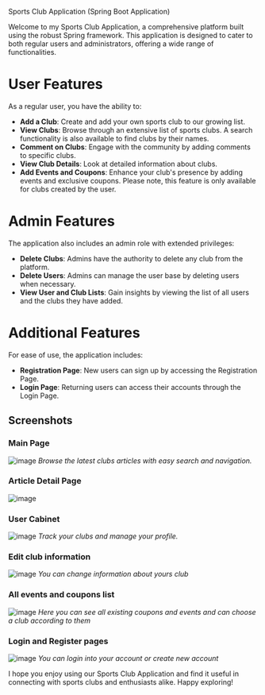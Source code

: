 Sports Club Application (Spring Boot Application)

Welcome to my Sports Club Application, a comprehensive platform built using the robust Spring framework. This application is designed to cater to both regular users and administrators, offering a wide range of functionalities.

# User Features

As a regular user, you have the ability to:

- **Add a Club**: Create and add your own sports club to our growing list.
- **View Clubs**: Browse through an extensive list of sports clubs. A search functionality is also available to find clubs by their names.
- **Comment on Clubs**: Engage with the community by adding comments to specific clubs.
- **View Club Details**: Look at detailed information about clubs.
- **Add Events and Coupons**: Enhance your club's presence by adding events and exclusive coupons. Please note, this feature is only available for clubs created by the user.

# Admin Features

The application also includes an admin role with extended privileges:

- **Delete Clubs**: Admins have the authority to delete any club from the platform.
- **Delete Users**: Admins can manage the user base by deleting users when necessary.
- **View User and Club Lists**: Gain insights by viewing the list of all users and the clubs they have added.

# Additional Features

For ease of use, the application includes:

- **Registration Page**: New users can sign up by accessing the Registration Page.
- **Login Page**: Returning users can access their accounts through the Login Page.

## Screenshots

### Main Page
![image](https://github.com/nikitaOrlov07/SportClubs-SpringMVC/assets/145924436/19253cda-a31e-4ab1-a741-29922743c1e0)
*Browse the latest clubs articles with easy search and navigation.*

### Article Detail Page
![image](https://github.com/nikitaOrlov07/SportClubs-SpringMVC/assets/145924436/924eefe7-bb05-42ff-95a3-21847da48ac0)


### User Cabinet
![image](https://github.com/nikitaOrlov07/SportClubs-SpringMVC/assets/145924436/d2c399ff-3cbf-4e2e-b051-6926d2cdf2c5)
*Track your clubs and manage your profile.*

### Edit club information
![image](https://github.com/nikitaOrlov07/SportClubs-SpringMVC/assets/145924436/70a6ccf3-204a-4d36-b656-ad8c417a4a67)
*You can change information about yours club*

### All events and coupons list
![image](https://github.com/nikitaOrlov07/SportClubs-SpringMVC/assets/145924436/19dcea45-7ffc-47d7-bbcc-252196b91421)
*Here you can see all existing coupons and events and can choose a club according to them*

### Login and Register pages
![image](https://github.com/nikitaOrlov07/SportClubs-SpringMVC/assets/145924436/c9065803-4023-44a5-999b-6717652bffb8)
*You can login into your account or create new account*

I hope you enjoy using our Sports Club Application and find it useful in connecting with sports clubs and enthusiasts alike. Happy exploring!
